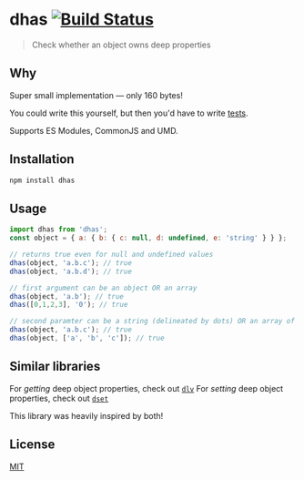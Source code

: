 # dhas [![Build Status](https://www.travis-ci.org/msfragala/dhas.svg?branch=master)](https://www.travis-ci.org/msfragala/dhas)

> Check whether an object owns deep properties

## Why

Super small implementation — only 160 bytes!

You could write this yourself, but then you'd have to write [tests](https://github.com/msfragala/dhas/blob/master/test.js).

Supports ES Modules, CommonJS and UMD.

## Installation

```sh
npm install dhas
```

## Usage

```js
import dhas from 'dhas';
const object = { a: { b: { c: null, d: undefined, e: 'string' } } };

// returns true even for null and undefined values
dhas(object, 'a.b.c'); // true
dhas(object, 'a.b.d'); // true

// first argument can be an object OR an array
dhas(object, 'a.b'); // true
dhas([0,1,2,3], '0'); // true

// second paramter can be a string (delineated by dots) OR an array of strings
dhas(object, 'a.b.c'); // true
dhas(object, ['a', 'b', 'c']); // true
```

## Similar libraries

For _getting_ deep object properties, check out [`dlv`](https://github.com/developit/dlv)
For _setting_ deep object properties, check out [`dset`](https://github.com/lukeed/dset)

This library was heavily inspired by both!

## License

[MIT](https://oss.ninja/mit/msfragala/)
